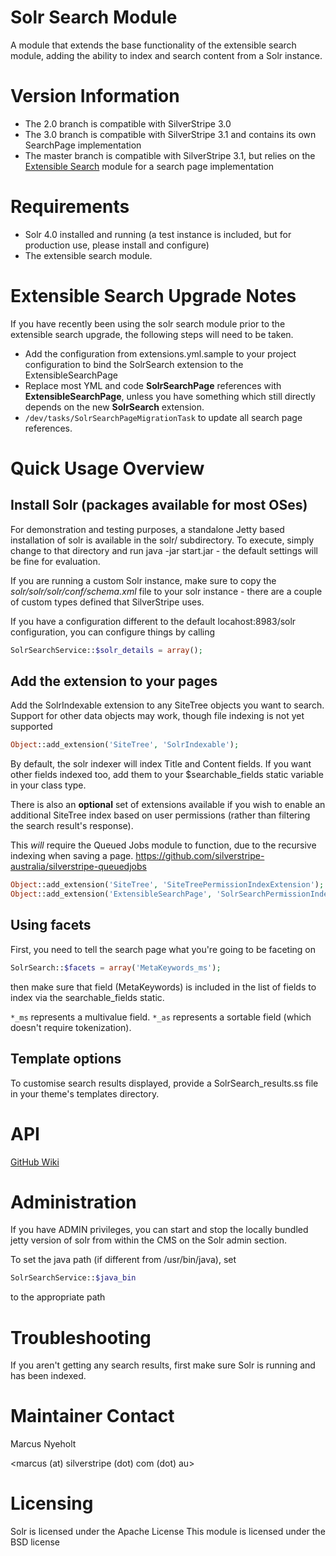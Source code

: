 # Solr Search Module

A module that extends the base functionality of the extensible search module, adding the ability to index and search content from a Solr instance.

# Version Information

* The 2.0 branch is compatible with SilverStripe 3.0
* The 3.0 branch is compatible with SilverStripe 3.1 and contains its own 
  SearchPage implementation
* The master branch is compatible with SilverStripe 3.1, but relies on the
  [Extensible Search](https://github.com/nglasl/silverstripe-extensible-search)
  module for a search page implementation

# Requirements

* Solr 4.0 installed and running (a test instance is included, but for production
use, please install and configure)
* The extensible search module.

# Extensible Search Upgrade Notes

If you have recently been using the solr search module prior to the extensible search upgrade, the following steps will need to be taken.

* Add the configuration from extensions.yml.sample to your project configuration to bind the SolrSearch extension
  to the ExtensibleSearchPage
* Replace most YML and code **SolrSearchPage** references with **ExtensibleSearchPage**, unless you have something which 
  still directly depends on the new **SolrSearch** extension.
* `/dev/tasks/SolrSearchPageMigrationTask` to update all search page references.

# Quick Usage Overview

## Install Solr (packages available for most OSes)

For demonstration and testing purposes, a standalone Jetty based
installation of solr is available in the solr/ subdirectory. To execute,
simply change to that directory and run java -jar start.jar - the default
settings will be fine for evaluation.

If you are running a custom Solr instance, make sure to copy the
*solr/solr/solr/conf/schema.xml* file to your solr instance - there are
a couple of custom types defined that SilverStripe uses.

If you have a configuration different to the default locahost:8983/solr
configuration, you can configure things by calling

```php
SolrSearchService::$solr_details = array();
```

## Add the extension to your pages

Add the SolrIndexable extension to any SiteTree objects you want to search.
Support for other data objects may work, though file indexing is not yet
supported

```php
Object::add_extension('SiteTree', 'SolrIndexable');
```

By default, the solr indexer will index Title and Content fields. If you want
other fields indexed too, add them to your $searchable\_fields static
variable in your class type.

There is also an **optional** set of extensions available if you wish to enable an additional
SiteTree index based on user permissions (rather than filtering the search result's response).

This *will* require the Queued Jobs module to function, due to the recursive indexing when saving a page.
https://github.com/silverstripe-australia/silverstripe-queuedjobs

```php
Object::add_extension('SiteTree', 'SiteTreePermissionIndexExtension');
Object::add_extension('ExtensibleSearchPage', 'SolrSearchPermissionIndexExtension');
```

## Using facets

First, you need to tell the search page what you're going to be faceting on

```php
SolrSearch::$facets = array('MetaKeywords_ms');
```

then make sure that field (MetaKeywords) is included in the list of fields to
index via the searchable\_fields static.

`*_ms` represents a multivalue field.
`*_as` represents a sortable field (which doesn't require tokenization).

## Template options

To customise search results displayed, provide a SolrSearch\_results.ss
file in your theme's templates directory. 

# API

[GitHub Wiki](http://wiki.github.com/nyeholt/silverstripe-solr)

# Administration

If you have ADMIN privileges, you can start and stop the locally bundled
jetty version of solr from within the CMS on the Solr admin section.

To set the java path (if different from /usr/bin/java), set

```php
SolrSearchService::$java_bin
```

to the appropriate path

# Troubleshooting

If you aren't getting any search results, first make sure Solr is running and has been indexed.

# Maintainer Contact

Marcus Nyeholt

<marcus (at) silverstripe (dot) com (dot) au>

# Licensing

Solr is licensed under the Apache License
This module is licensed under the BSD license
